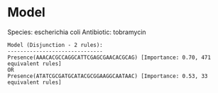 
# Model

Species: escherichia coli
Antibiotic: tobramycin

```
Model (Disjunction - 2 rules):
------------------------------
Presence(AAACACGCCAGGCATTCGAGCGAACACGCAG) [Importance: 0.70, 471 equivalent rules]
OR
Presence(ATATCGCGATGCATACGCGGAAGGCAATAAC) [Importance: 0.53, 33 equivalent rules]

```


